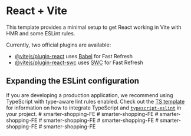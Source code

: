 # React + Vite

This template provides a minimal setup to get React working in Vite with HMR and some ESLint rules.

Currently, two official plugins are available:

- [@vitejs/plugin-react](https://github.com/vitejs/vite-plugin-react/blob/main/packages/plugin-react) uses [Babel](https://babeljs.io/) for Fast Refresh
- [@vitejs/plugin-react-swc](https://github.com/vitejs/vite-plugin-react/blob/main/packages/plugin-react-swc) uses [SWC](https://swc.rs/) for Fast Refresh

## Expanding the ESLint configuration

If you are developing a production application, we recommend using TypeScript with type-aware lint rules enabled. Check out the [TS template](https://github.com/vitejs/vite/tree/main/packages/create-vite/template-react-ts) for information on how to integrate TypeScript and [`typescript-eslint`](https://typescript-eslint.io) in your project.
#   s m a r t e r - s h o p p i n g - F E  
 #   s m a r t e r - s h o p p i n g - F E  
 #   s m a r t e r - s h o p p i n g - F E  
 #   s m a r t e r - s h o p p i n g - F E  
 #   s m a r t e r - s h o p p i n g - F E  
 #   s m a r t e r - s h o p p i n g - F E  
 #   s m a r t e r - s h o p p i n g - F E  
 
